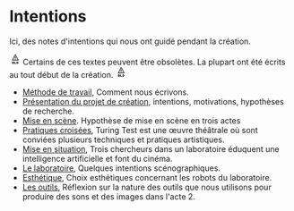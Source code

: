 Intentions
==========

Ici, des notes d'intentions qui nous ont guidé pendant la création.

![warning-old](/ressources/icons/warning-old.png) Certains de ces textes peuvent être obsolètes. La plupart ont été écrits au tout début de la création. ![warning-old](/ressources/icons/warning-old.png)

- [Méthode de travail](methode-de-travail.md), Comment nous écrivons.
- [Présentation du projet de création](presentation-du-projet-de-creation.md), intentions, motivations, hypothèses de recherche.
- [Mise en scène](mise-en-scene.md). Hypothèse de mise en scène en trois actes
- [Pratiques croisées](pratiques-croisees.md), Turing Test est une œuvre théâtrale où sont conviées plusieurs techniques et pratiques artistiques.
- [Mise en situation](mise-en-situation.md), Trois chercheurs dans un laboratoire éduquent une intelligence artificielle et font du cinéma.
- [Le laboratoire](le-laboratoire.md), Quelques intentions scénographiques.
- [Esthétique](esthetique.md), Choix esthétiques concernant les robots du laboratoire.
- [Les outils](les-outils.md), Réflexion sur la nature des outils que nous utilisons pour produire des sons et des images dans l'acte 2.
